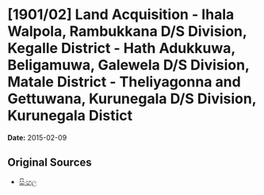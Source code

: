 # [1901/02] Land Acquisition - Ihala Walpola, Rambukkana D/S Division, Kegalle District - Hath Adukkuwa, Beligamuwa, Galewela D/S Division, Matale District - Theliyagonna and Gettuwana, Kurunegala D/S Division, Kurunegala Distict

**Date:** 2015-02-09

## Original Sources

- [සිංහල](https://documents.gov.lk/view/extra-gazettes/2015/2/1901-02_S.pdf)
